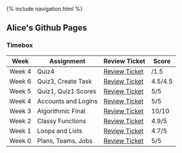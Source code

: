 {% include navigation.html %}

## Alice's Github Pages


### Timebox


|Week|Assignment|Review Ticket|Score|
|--------|---------|-------|-------|
|Week 4|Quiz4| [Review Ticket](https://github.com/tangalice/curly-chopstick/issues/10) | /1.5
|Week 6|Quiz3, Create Task| [Review Ticket](https://github.com/tangalice/curly-chopstick/issues/8) | 4.5/4.5
|Week 5|Quiz1, Quiz1 Scores| [Review Ticket](https://github.com/tangalice/curly-chopstick/issues/7) | 5/5
|Week 4|Accounts and Logins| [Review Ticket](https://github.com/tangalice/curly-chopstick/issues/5) | 5/5
|Week 3|Algorithmic Final| [Review Ticket](https://github.com/tangalice/curly-chopstick/issues/4) | 10/10
|Week 2|Classy Functions| [Review Ticket](https://github.com/tangalice/curly-chopstick/issues/3) | 4.9/5
|Week 1|Loops and Lists|[Review Ticket](https://github.com/tangalice/curly-chopstick/issues/2) | 4.7/5
|Week 0|Plans, Teams, Jobs|[Review Ticket](https://github.com/tangalice/curly-chopstick/issues/1) | 5/5
